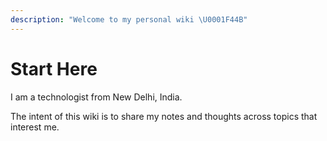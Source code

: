 ```yaml
---
description: "Welcome to my personal wiki \U0001F44B"
---
```


# Start Here

I am a technologist from New Delhi, India.

The intent of this wiki is to share my notes and thoughts across topics that interest me.

 

